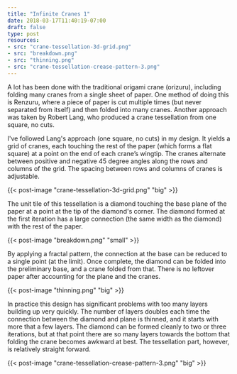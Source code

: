 ```yaml
---
title: "Infinite Cranes 1"
date: 2018-03-17T11:40:19-07:00
draft: false
type: post
resources:
- src: "crane-tessellation-3d-grid.png"
- src: "breakdown.png"
- src: "thinning.png"
- src: "crane-tessellation-crease-pattern-3.png"
---
```


A lot has been done with the traditional origami crane (orizuru), including folding many cranes from a single sheet of paper. One method of doing this is Renzuru, where a piece of paper is cut multiple times (but never separated from itself) and then folded into many cranes. Another approach was taken by Robert Lang, who produced a crane tessellation from one square, no cuts.

I've followed Lang's approach (one square, no cuts) in my design. It yields a grid of cranes, each touching the rest of the paper (which forms a flat square) at a point on the end of each crane’s wingtip. The cranes alternate between positive and negative 45 degree angles along the rows and columns of the grid. The spacing between rows and columns of cranes is adjustable.

{{< post-image "crane-tessellation-3d-grid.png" "big" >}}

The unit tile of this tessellation is a diamond touching the base plane of the paper at a point at the tip of the diamond's corner. The diamond formed at the first iteration has a large connection (the same width as the diamond) with the rest of the paper.

{{< post-image "breakdown.png" "small" >}}

By applying a fractal pattern, the connection at the base can be reduced to a single point (at the limit). Once complete, the diamond can be folded into the preliminary base, and a crane folded from that. There is no leftover paper after accounting for the plane and the cranes.

{{< post-image "thinning.png" "big" >}}

In practice this design has significant problems with too many layers building up very quickly. The number of layers doubles each time the connection between the diamond and plane is thinned, and it starts with more that a few layers. The diamond can be formed cleanly to two or three iterations, but at that point there are so many layers towards the bottom that folding the crane becomes awkward at best. The tessellation part, however, is relatively straight forward.

{{< post-image "crane-tessellation-crease-pattern-3.png" "big" >}}
